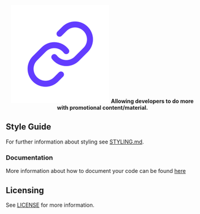 <div align="center" width="100%">
    <img width="256" src="https://github.com/re-sync-dev/LinkTracker/blob/main/assets/icon.png?raw=true" alt="LinkTracker">
	<b class="text-align: center;">Allowing developers to do more with promotional content/material.</b>
</div>

## Style Guide
For further information about styling see [STYLING.md](STYLING.md).

### Documentation
More information about how to document your code can be found [here](DOCUMENTATION.md)

## Licensing
See [LICENSE](LICENSE) for more information.